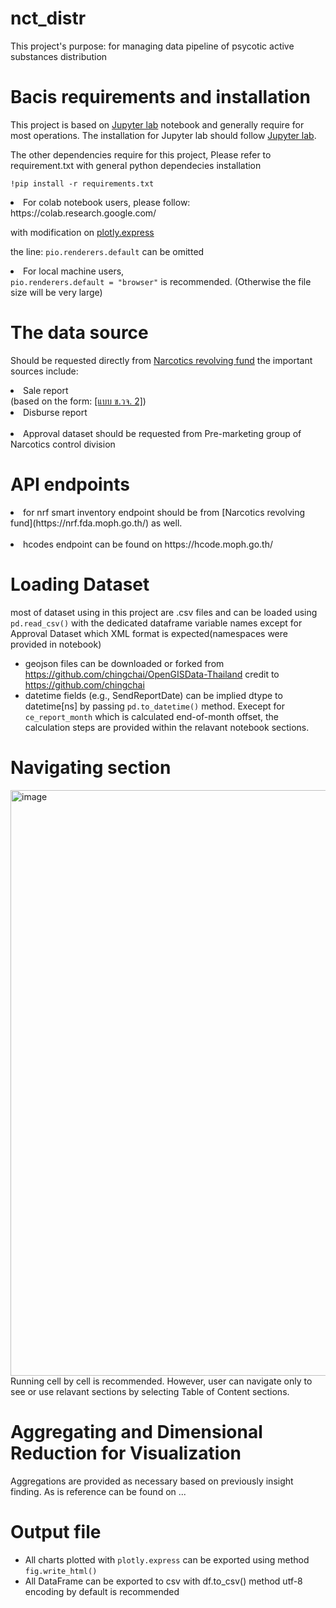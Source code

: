 # nct_distr
This project's purpose: for managing data pipeline of psycotic active substances distribution

# Bacis requirements and installation
This project is based on  [Jupyter lab](https://jupyter.org/) notebook and generally require for most operations.
The installation for Jupyter lab should follow [Jupyter lab](https://jupyter.org/install).

The other dependencies require for this project, Please refer to requirement.txt
with general python dependecies installation

<code>!pip install -r requirements.txt </code>

<li>For colab notebook users, please follow:</li>
<a>https://colab.research.google.com/</a>

with modification on [plotly.express](https://plotly.com/python/)

the line: <code>pio.renderers.default</code> can be omitted

<li>For local machine users,</li>
<code>pio.renderers.default = "browser"</code> is recommended. (Otherwise the file size will be very large)

# The data source
Should be requested directly from [Narcotics revolving fund](https://nrf.fda.moph.go.th/)
the important sources include:
<li>Sale report</li> (based on the form: <a href="https://nrf.fda.moph.go.th/media.php?id=676326838452232192&name=%E0%B9%81%E0%B8%9A%E0%B8%9A%E0%B8%84%E0%B8%B3%E0%B8%82%E0%B8%AD%E0%B8%8B%E0%B8%B7%E0%B9%89%E0%B8%AD%20%E0%B8%82.%E0%B8%A7%E0%B8%88.2.pdf">[แบบ ข.วจ. 2]</a>)
<li>Disburse report</li>
<br>
<li>Approval dataset should be requested from Pre-marketing group of Narcotics control division</li>

# API endpoints
<li>for nrf smart inventory endpoint should be from [Narcotics revolving fund](https://nrf.fda.moph.go.th/) as well.</li>
<br>
<li>hcodes endpoint can be found on <a>https://hcode.moph.go.th/</a></li>

# Loading Dataset
most of dataset using in this project are .csv files and can be loaded using <code>pd.read_csv()</code> with the dedicated dataframe variable names
except for Approval Dataset which XML format is expected(namespaces were provided in notebook)
<br>
- geojson files can be downloaded or forked from <a>https://github.com/chingchai/OpenGISData-Thailand</a>
credit to <a>https://github.com/chingchai</a>
- datetime fields (e.g., SendReportDate) can be implied dtype to datetime[ns] by passing <code>pd.to_datetime()</code> method. Execept for <code>ce_report_month</code> which is calculated end-of-month offset, the calculation steps are provided within the relavant notebook sections.


# Navigating section
<img width="1138" height="937" alt="image" src="https://github.com/user-attachments/assets/2cb3e7a6-e3dd-48be-b87d-bee017fd7cf6" />
Running cell by cell is recommended. However, user can navigate only to see or use relavant sections by selecting Table of Content sections.

# Aggregating and Dimensional Reduction for Visualization
Aggregations are provided as necessary based on previously insight finding.
As is reference can be found on ...

# Output file
- All charts plotted with <code>plotly.express</code> can be exported using method <code>fig.write_html() </code>
- All DataFrame can be exported to csv with df.to_csv() method utf-8 encoding by default is recommended

